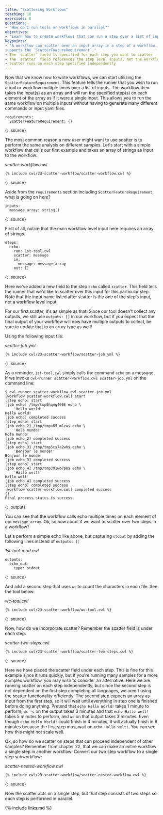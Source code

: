 ```yaml
---
title: "Scattering Workflows"
teaching: 10
exercises: 0
questions:
- "How do I run tools or workflows in parallel?"
objectives:
- "Learn how to create workflows that can run a step over a list of inputs."
keypoints:
- "A workflow can scatter over an input array in a step of a workflow, if the workflow engine
supports the `ScatterFeatureRequirement`."
- The `scatter` field is specified for each step you want to scatter
- The `scatter` field references the step level inputs, not the workflow inputs
- Scatter runs on each step specified independently
---
```

Now that we know how to write workflows, we can start utilizing the `ScatterFeatureRequirement`.
This feature tells the runner that you wish to run a tool or workflow multiple times over a list
of inputs. The workflow then takes the input(s) as an array and will run the specified step(s)
on each element of the array as if it were a single input. This allows you to run the same workflow
on multiple inputs without having to generate many different commands or input yaml files.

~~~
requirements:
  ScatterFeatureRequirement: {}
~~~
{: .source}

The most common reason a new user might want to use scatter is to perform the same analysis on
different samples. Let's start with a simple workflow that calls our first example and takes
an array of strings as input to the workflow:

*scatter-workflow.cwl*

~~~
{% include cwl/23-scatter-workflow/scatter-workflow.cwl %}
~~~
{: .source}

Aside from the `requirements` section including `ScatterFeatureRequirement`, what is
going on here?

~~~
inputs:
  message_array: string[]
~~~
{: .source}

First of all, notice that the main workflow level input here requires an array of strings.

~~~
steps:
  echo:
    run: 1st-tool.cwl
    scatter: message
    in:
      message: message_array
    out: []
~~~
{: .source}

Here we've added a new field to the step `echo` called `scatter`. This field tells the
runner that we'd like to scatter over this input for this particular step. Note that
the input name listed after scatter is the one of the step's input, not a workflow level input.

For our first scatter, it's as simple as that! Since our tool doesn't collect any outputs, we
still use `outputs: []` in our workflow, but if you expect that the final output of your
workflow will now have multiple outputs to collect, be sure to update that to an array type
as well!

Using the following input file:

*scatter-job.yml*

~~~
{% include cwl/23-scatter-workflow/scatter-job.yml %}
~~~
{: .source}

As a reminder, `1st-tool.cwl` simply calls the command `echo` on a message. If we invoke
`cwl-runner scatter-workflow.cwl scatter-job.yml` on the command line:

~~~
$ cwl-runner scatter-workflow.cwl scatter-job.yml
[workflow scatter-workflow.cwl] start
[step echo] start
[job echo] /tmp/tmp0hqmg400$ echo \
    'Hello world!'
Hello world!
[job echo] completed success
[step echo] start
[job echo_2] /tmp/tmpu65_m1zw$ echo \
    'Hola mundo!'
Hola mundo!
[job echo_2] completed success
[step echo] start
[job echo_3] /tmp/tmp5cs7a2wh$ echo \
    'Bonjour le monde!'
Bonjour le monde!
[job echo_3] completed success
[step echo] start
[job echo_4] /tmp/tmp301wo7p8$ echo \
    'Hallo welt!'
Hallo welt!
[job echo_4] completed success
[step echo] completed success
[workflow scatter-workflow.cwl] completed success
{}
Final process status is success
~~~ 
{: .output}

You can see that the workflow calls echo multiple times on each element of our 
`message_array`. Ok, so how about if we want to scatter over two steps in a workflow?

Let's perform a simple echo like above, but capturing `stdout` by adding the following
lines instead of `outputs: []`

*1st-tool-mod.cwl*

~~~
outputs:
  echo_out:
    type: stdout
~~~
{: .source}

And add a second step that uses `wc` to count the characters in each file. See the tool
below:

*wc-tool.cwl*

~~~
{% include cwl/23-scatter-workflow/wc-tool.cwl %}
~~~
{: .source}

Now, how do we incorporate scatter? Remember the scatter field is under each step:

*scatter-two-steps.cwl*

~~~
{% include cwl/23-scatter-workflow/scatter-two-steps.cwl %}
~~~
{: .source}

Here we have placed the scatter field under each step. This is fine for this example since
it runs quickly, but if you're running many samples for a more complex workflow, you may
wish to consider an alternative. Here we are running scatter on each step independently, but
since the second step is not dependent on the first step completing all languages, we aren't
using the scatter functionality efficiently. The second step expects an array as input from
the first step, so it will wait until everything in step one is finished before doing anything.
Pretend that `echo Hello World!` takes 1 minute to perform, `wc -c` on the output takes 3 minutes
and that `echo Hallo welt!` takes 5 minutes to perform, and `wc` on that output takes 3 minutes.
Even though `echo Hello World!` could finish in 4 minutes, it will actually finish in 8 minutes
because the first step must wait on `echo Hallo welt!`. You can see how this might not scale
well. 

Ok, so how do we scatter on steps that can proceed independent of other samples? Remember from
chapter 22, that we can make an entire workflow a single step in another workflow! Convert our
two step workflow to a single step subworkflow:

*scatter-nested-workflow.cwl*

~~~
{% include cwl/23-scatter-workflow/scatter-nested-workflow.cwl %}
~~~
{: .source}

Now the scatter acts on a single step, but that step consists of two steps so each step is performed
in parallel.

{% include links.md %}
